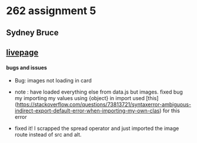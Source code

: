 # 262 assignment 5
## Sydney Bruce
## [livepage](262-a5-components-and-props.netlify.app)

#### bugs and issues

- Bug: images not loading in card

- note : have loaded everything else from data.js but images. fixed bug my importing my values using {object} in import used [this] (https://stackoverflow.com/questions/73813721/syntaxerror-ambiguous-indirect-export-default-error-when-importing-my-own-clas) for this error

- fixed it! I scrapped the spread operator and just imported the image route instead of src and alt. 
